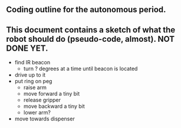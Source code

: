 ## Coding outline for the autonomous period. ##

This document contains a sketch of what the robot should do (pseudo-code, almost). NOT DONE YET.
-------------------------

- find IR beacon
	- turn ? degrees at a time until beacon is located
- drive up to it
- put ring on peg
    - raise arm
	- move forward a tiny bit
	- release gripper
	- move backward a tiny bit
	- lower arm?
- move towards dispenser